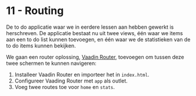 # 11 - Routing

De to do applicatie waar we in eerdere lessen aan hebben gewerkt is herschreven. De applicatie bestaat nu uit twee views, één waar we items aan een to do list kunnen toevoegen, en één waar we de statistieken van de to do items kunnen bekijken.

We gaan een router oplossing, [Vaadin Router](https://www.npmjs.com/package/@vaadin/router), toevoegen om tussen deze twee schermen te kunnen navigeren:

1. Installeer Vaadin Router en importeer het in `index.html`.
2. Configureer Vaading Router met `app` als outlet.
3. Voeg twee routes toe voor `home` en `stats`.